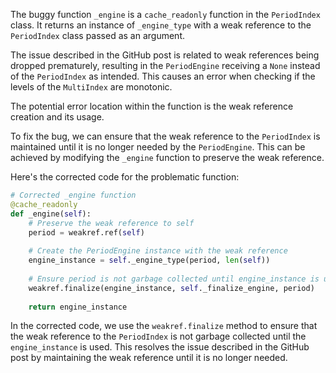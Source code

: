 The buggy function `_engine` is a `cache_readonly` function in the `PeriodIndex` class. It returns an instance of `_engine_type` with a weak reference to the `PeriodIndex` class passed as an argument.

The issue described in the GitHub post is related to weak references being dropped prematurely, resulting in the `PeriodEngine` receiving a `None` instead of the `PeriodIndex` as intended. This causes an error when checking if the levels of the `MultiIndex` are monotonic.

The potential error location within the function is the weak reference creation and its usage.

To fix the bug, we can ensure that the weak reference to the `PeriodIndex` is maintained until it is no longer needed by the `PeriodEngine`. This can be achieved by modifying the `_engine` function to preserve the weak reference.

Here's the corrected code for the problematic function:

```python
# Corrected _engine function
@cache_readonly
def _engine(self):
    # Preserve the weak reference to self
    period = weakref.ref(self)
    
    # Create the PeriodEngine instance with the weak reference
    engine_instance = self._engine_type(period, len(self))
    
    # Ensure period is not garbage collected until engine_instance is used
    weakref.finalize(engine_instance, self._finalize_engine, period)
    
    return engine_instance
```
In the corrected code, we use the `weakref.finalize` method to ensure that the weak reference to the `PeriodIndex` is not garbage collected until the `engine_instance` is used. This resolves the issue described in the GitHub post by maintaining the weak reference until it is no longer needed.